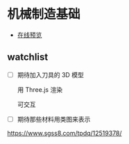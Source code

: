 # 机械制造基础

- [在线预览](https://dzylikecode.github.io/SCUT_3_Mechanical-Manufacturing-Fundamentals/#/)

## watchlist

- [ ] 期待加入刀具的 3D 模型

  用 Three.js 渲染

  可交互

- [ ] 期待那些材料用类图来表示

https://www.sgss8.com/tpdq/12519378/
